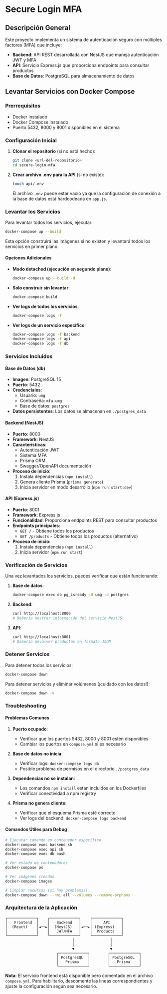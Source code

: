 # Secure Login MFA

## Descripción General

Este proyecto implementa un sistema de autenticación seguro con múltiples factores (MFA) que incluye:

- **Backend**: API REST desarrollada con NestJS que maneja autenticación JWT y MFA
- **API**: Servicio Express.js que proporciona endpoints para consultar productos
- **Base de Datos**: PostgreSQL para almacenamiento de datos

## Levantar Servicios con Docker Compose

### Prerrequisitos

- Docker instalado
- Docker Compose instalado
- Puerto 5432, 8000 y 8001 disponibles en el sistema

### Configuración Inicial

1. **Clonar el repositorio** (si no está hecho):
   ```bash
   git clone <url-del-repositorio>
   cd secure-login-mfa
   ```

2. **Crear archivo .env para la API** (si no existe):
   ```bash
   touch api/.env
   ```

   El archivo `.env` puede estar vacío ya que la configuración de conexión a la base de datos está hardcodeada en `app.js`.

### Levantar los Servicios

Para levantar todos los servicios, ejecutar:

```bash
docker-compose up --build
```

Esta opción construirá las imágenes si no existen y levantará todos los servicios en primer plano.

#### Opciones Adicionales

- **Modo detached (ejecución en segundo plano)**:
  ```bash
  docker-compose up --build -d
  ```

- **Solo construir sin levantar**:
  ```bash
  docker-compose build
  ```

- **Ver logs de todos los servicios**:
  ```bash
  docker-compose logs -f
  ```

- **Ver logs de un servicio específico**:
  ```bash
  docker-compose logs -f backend
  docker-compose logs -f api
  docker-compose logs -f db
  ```

### Servicios Incluidos

#### Base de Datos (db)
- **Imagen**: PostgreSQL 15
- **Puerto**: 5432
- **Credenciales**:
  - Usuario: `umg`
  - Contraseña: `mfa-umg`
  - Base de datos: `postgres`
- **Datos persistentes**: Los datos se almacenan en `./postgres_data`

#### Backend (NestJS)
- **Puerto**: 8000
- **Framework**: NestJS
- **Características**:
  - Autenticación JWT
  - Sistema MFA
  - Prisma ORM
  - Swagger/OpenAPI documentación
- **Proceso de inicio**:
  1. Instala dependencias (`npm install`)
  2. Genera cliente Prisma (`prisma generate`)
  3. Inicia servidor en modo desarrollo (`npm run start:dev`)

#### API (Express.js)
- **Puerto**: 8001
- **Framework**: Express.js
- **Funcionalidad**: Proporciona endpoints REST para consultar productos
- **Endpoints principales**:
  - `GET /` - Obtiene todos los productos
  - `GET /products` - Obtiene todos los productos (alternativo)
- **Proceso de inicio**:
  1. Instala dependencias (`npm install`)
  2. Inicia servidor (`npm run start`)

### Verificación de Servicios

Una vez levantados los servicios, puedes verificar que están funcionando:

1. **Base de datos**:
   ```bash
   docker-compose exec db pg_isready -U umg -d postgres
   ```

2. **Backend**:
   ```bash
   curl http://localhost:8000
   # Debería mostrar información del servicio NestJS
   ```

3. **API**:
   ```bash
   curl http://localhost:8001
   # Debería devolver productos en formato JSON
   ```

### Detener Servicios

Para detener todos los servicios:

```bash
docker-compose down
```

Para detener servicios y eliminar volúmenes (¡cuidado con los datos!):

```bash
docker-compose down -v
```

### Troubleshooting

#### Problemas Comunes

1. **Puerto ocupado**:
   - Verificar que los puertos 5432, 8000 y 8001 estén disponibles
   - Cambiar los puertos en `compose.yml` si es necesario

2. **Base de datos no inicia**:
   - Verificar logs: `docker-compose logs db`
   - Posible problema de permisos en el directorio `./postgres_data`

3. **Dependencias no se instalan**:
   - Los comandos `npm install` están incluidos en los Dockerfiles
   - Verificar conectividad a npm registry

4. **Prisma no genera cliente**:
   - Verificar que el esquema Prisma esté correcto
   - Ver logs del backend: `docker-compose logs backend`

#### Comandos Útiles para Debug

```bash
# Ejecutar comando en contenedor específico
docker-compose exec backend sh
docker-compose exec api sh
docker-compose exec db bash

# Ver estado de contenedores
docker-compose ps

# Ver imágenes creadas
docker-compose images

# Limpiar recursos (si hay problemas)
docker-compose down --rmi all --volumes --remove-orphans
```

### Arquitectura de la Aplicación

```
┌─────────────┐    ┌─────────────┐    ┌─────────────┐
│   Frontend  │    │   Backend   │    │     API     │
│  (React)    │◄──►│  (NestJS)   │◄──►│ (Express)   │
│             │    │   JWT/MFA   │    │  Products   │
└─────────────┘    └─────────────┘    └─────────────┘
                              │                │
                              │                │
                              ▼                ▼
                       ┌─────────────┐        ┌─────────────┐
                       │ PostgreSQL  │        │ PostgreSQL  │
                       │   Prisma    │        │   Prisma    │
                       └─────────────┘        └─────────────┘
```

**Nota**: El servicio frontend está disponible pero comentado en el archivo `compose.yml`. Para habilitarlo, descomente las líneas correspondientes y ajuste la configuración según sea necesario.